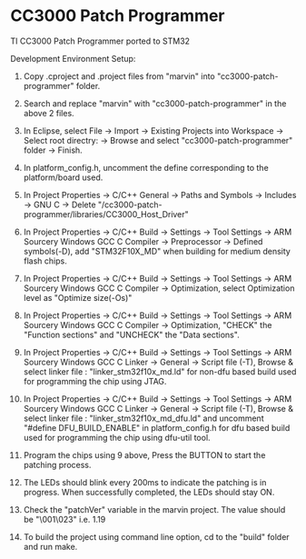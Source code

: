 CC3000 Patch Programmer
=======================

TI CC3000 Patch Programmer ported to STM32

Development Environment Setup:

1. Copy .cproject and .project files from "marvin" into "cc3000-patch-programmer" folder.

2. Search and replace "marvin" with "cc3000-patch-programmer" in the above 2 files.

3. In Eclipse, select File -> Import -> Existing Projects into Workspace -> Select root directry: -> Browse and select "cc3000-patch-programmer" folder -> Finish.

4. In platform_config.h, uncomment the define corresponding to the platform/board used.

5. In Project Properties -> C/C++ General -> Paths and Symbols -> Includes -> GNU C -> Delete "/cc3000-patch-programmer/libraries/CC3000_Host_Driver"

6. In Project Properties -> C/C++ Build -> Settings -> Tool Settings -> ARM Sourcery Windows GCC C Compiler -> Preprocessor -> Defined symbols(-D), add "STM32F10X_MD" when building for medium density flash chips.

7. In Project Properties -> C/C++ Build -> Settings -> Tool Settings -> ARM Sourcery Windows GCC C Compiler -> Optimization, select Optimization level as "Optimize size(-Os)"

8. In Project Properties -> C/C++ Build -> Settings -> Tool Settings -> ARM Sourcery Windows GCC C Compiler -> Optimization, "CHECK" the "Function sections" and "UNCHECK" the "Data sections".

9. In Project Properties -> C/C++ Build -> Settings -> Tool Settings -> ARM Sourcery Windows GCC C Linker -> General -> Script file (-T), Browse & select linker file : "linker_stm32f10x_md.ld" for non-dfu based build used for programming the chip using JTAG.

10. In Project Properties -> C/C++ Build -> Settings -> Tool Settings -> ARM Sourcery Windows GCC C Linker -> General -> Script file (-T), Browse & select linker file : "linker_stm32f10x_md_dfu.ld" and uncomment "#define DFU_BUILD_ENABLE" in platform_config.h for dfu based build used for programming the chip using dfu-util tool.

11. Program the chips using 9 above, Press the BUTTON to start the patching process.

12. The LEDs should blink every 200ms to indicate the patching is in progress. When successfully completed, the LEDs should stay ON.

13. Check the "patchVer" variable in the marvin project. The value should be "\001\023" i.e. 1.19

14. To build the project using command line option, cd to the "build" folder and run make.

